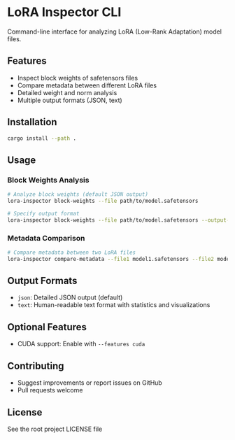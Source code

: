 # LoRA Inspector CLI

Command-line interface for analyzing LoRA (Low-Rank Adaptation) model files.

## Features

- Inspect block weights of safetensors files
- Compare metadata between different LoRA files
- Detailed weight and norm analysis
- Multiple output formats (JSON, text)

## Installation

```bash
cargo install --path .
```

## Usage

### Block Weights Analysis

```bash
# Analyze block weights (default JSON output)
lora-inspector block-weights --file path/to/model.safetensors

# Specify output format
lora-inspector block-weights --file path/to/model.safetensors --output-format text
```

### Metadata Comparison

```bash
# Compare metadata between two LoRA files
lora-inspector compare-metadata --file1 model1.safetensors --file2 model2.safetensors
```

## Output Formats

- `json`: Detailed JSON output (default)
- `text`: Human-readable text format with statistics and visualizations

## Optional Features

- CUDA support: Enable with `--features cuda`

## Contributing

- Suggest improvements or report issues on GitHub
- Pull requests welcome

## License

See the root project LICENSE file
